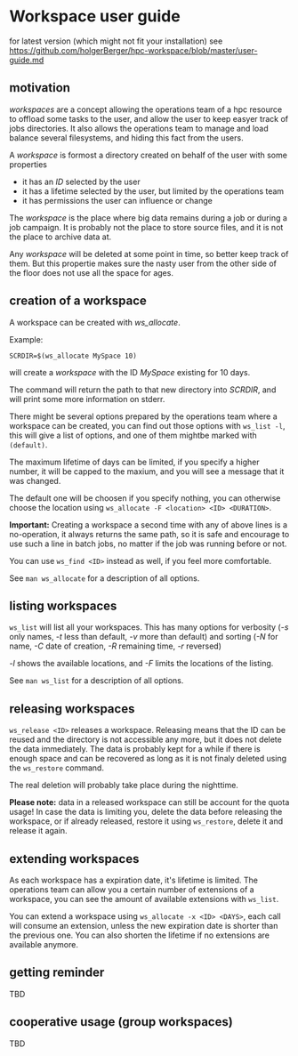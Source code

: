 # Workspace user guide

for latest version (which might not fit your installation) see
    https://github.com/holgerBerger/hpc-workspace/blob/master/user-guide.md


## motivation

*workspaces* are a concept allowing the operations team of a hpc resource to offload some
tasks to the user, and allow the user to keep easyer track of jobs directories.
It also allows the operations team to manage and load balance several filesystems,
and hiding this fact from the users.

A *workspace* is formost a directory created on behalf of the user with some properties
- it has an *ID* selected by the user
- it has a lifetime selected by the user, but limited by the operations team
- it has permissions the user can influence or change

The *workspace* is the place where big data remains during a job or during a job campaign.
It is probably not the place to store source files, and it is not the place to archive data at.

Any *workspace* will be deleted at some point in time, so better keep track of them.
But this propertie makes sure the nasty user from the other side of the floor does not use
all the space for ages.

## creation of a workspace

A workspace can be created with *ws_allocate*.

Example:

```
SCRDIR=$(ws_allocate MySpace 10)
```

will create a *workspace* with the ID *MySpace* existing for 10 days.

The command will return the path to that new directory into *SCRDIR*,
and will print some more information on stderr.

There might be several options prepared by the operations team where a workspace
can be created, you can find out those options with ```ws_list -l```,
this will give a list of options, and one of them mightbe marked with ```(default)```.

The maximum lifetime of days can be limited, if you specify a higher number, it will
be capped to the maxium, and you will see a message that it was changed.

The default one will be choosen if you specify nothing, you can otherwise
choose the location using ```ws_allocate -F <location> <ID> <DURATION>```.

**Important:** Creating a workspace a second time with any of above lines
is a no-operation, it always returns the same path, so it is safe and encourage
to use such a line in batch jobs, no matter if the job was running before or not.

You can use ```ws_find <ID>``` instead as well, if you feel more comfortable.

See ```man ws_allocate``` for a description of all options.

## listing workspaces

```ws_list``` will list all your workspaces. This has many options for verbosity
(*-s* only names, *-t* less than default, *-v* more than default) and sorting
(*-N* for name, *-C* date of creation, *-R* remaining time, *-r* reversed)

*-l* shows the available locations, and *-F* limits the locations of the listing.

See ```man ws_list``` for a description of all options.

## releasing workspaces

```ws_release <ID>``` releases a workspace.
Releasing means that the ID can be reused and the directory is not accessible any more, 
but it does not delete the data immediately.
The data is probably kept for a while if there is enough space and can be recovered as long
as it is not finaly deleted using the ```ws_restore``` command.

The real deletion will probably take place during the nighttime.

**Please note:** data in a released workspace can still be account for the quota usage!
In case the data is limiting you, delete the data before releasing the workspace, or if already
released, restore it using ```ws_restore```, delete it and release it again.

## extending workspaces

As each workspace has a expiration date, it's lifetime is limited.
The operations team can allow you a certain number of extensions of a workspace,
you can see the amount of available extensions with ```ws_list```.

You can extend a workspace using ```ws_allocate -x <ID> <DAYS>```,
each call will consume an extension, unless the new expiration date is shorter
than the previous one. You can also shorten the lifetime if no extensions
are available anymore.

## getting reminder

TBD

## cooperative usage (group workspaces)

TBD
